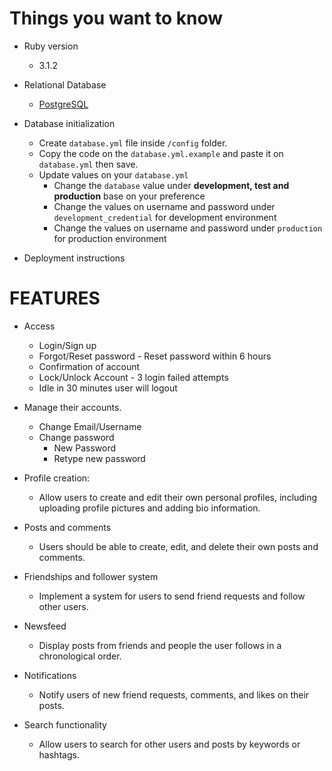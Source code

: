 # Things you want to know

* Ruby version
  - 3.1.2

* Relational Database
  - [PostgreSQL](https://www.postgresql.org/)

* Database initialization
  - Create `database.yml` file inside `/config` folder.
  - Copy the code on the `database.yml.example` and paste it on `database.yml` then save.
  - Update values on your `database.yml`
    - Change the `database` value under **development, test and production** base on your preference
    - Change the values on username and password under `development_credential` for development environment
    - Change the values on username and password under `production` for production environment

* Deployment instructions

# FEATURES

* Access
  - Login/Sign up
  - Forgot/Reset password - Reset password within 6 hours
  - Confirmation of account
  - Lock/Unlock Account - 3 login failed attempts
  - Idle in 30 minutes user will logout

* Manage their accounts.
  - Change Email/Username
  - Change password
    - New Password
    - Retype new password
* Profile creation: 
  - Allow users to create and edit their own personal profiles, including uploading profile pictures and adding bio information.
* Posts and comments
  - Users should be able to create, edit, and delete their own posts and comments.
* Friendships and follower system
  - Implement a system for users to send friend requests and follow other users.
* Newsfeed
  - Display posts from friends and people the user follows in a chronological order.
* Notifications
  - Notify users of new friend requests, comments, and likes on their posts.
* Search functionality
  - Allow users to search for other users and posts by keywords or hashtags.